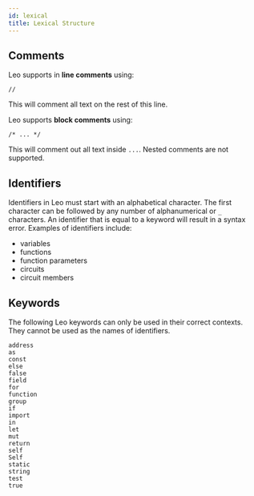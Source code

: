 ```yaml
---
id: lexical
title: Lexical Structure
---
```


## Comments
Leo supports in **line comments** using:

`//`

This will comment all text on the rest of this line.

Leo supports **block comments** using:

`/* ... */`

This will comment out all text inside `...`. Nested comments are not supported.


## Identifiers

Identifiers in Leo must start with an alphabetical character.
The first character can be followed by any number of alphanumerical or `_` characters.
An identifier that is equal to a keyword will result in a syntax error.
Examples of identifiers include:

* variables
* functions
* function parameters
* circuits
* circuit members

## Keywords 

The following Leo keywords can only be used in their correct contexts.
They cannot be used as the names of identifiers.

```
address
as
const
else
false
field
for
function
group
if
import
in
let
mut
return
self
Self
static
string
test
true
```


